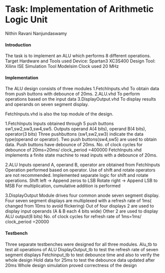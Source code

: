 # Task: Implementation of Arithmetic Logic Unit
 Nithin Ravani Nanjundaswamy

####                  Introduction

The task is to implement an ALU which performs 8 different
operations.
Target Hardware and Tools used
Device: Spartan3 XC3S400
Design Tool: Xilinx ISE
Simulation Tool Modelsim
Clock used 20 MHz

####              Implementation

The ALU design consists of three modules
1.FetchInputs.vhd To obtain data from push buttons with
debounce of 20ms.
2.ALU.vhd To perform operations based on the input data
3.DisplayOutput.vhd To display results and operands on seven segment display.

FetchInputs.vhd is also the top module of the design.


1.FetchInputs
Inputs obtained through 5 push buttons sw1,sw2,sw3,sw4,sw5.
Outputs operand A(4 bits), operand B(4 bits), operator(3 bits)
Three pushbuttons (sw1,sw2,sw3) indicate the data type(operand or operator).
Two push buttons(sw4,sw5) are used to obtain data.
Push buttons have debounce of 20ms.
No. of clock cycles for debounce of 20ms=20ms/ clock_period =400000
FetchInputs.vhd implements a finite state machine to read inputs
with a debounce of 20ms.


2.ALU
Inputs operand A, operand B, operator are obtained from FetchInputs
Operation performed based on operator.
Use of shift and rotate operators are not recommended.
Implemented separate logic for shift and rotate operations.
Shift left   ->    Append zeros to LSB
Rotate right ->    Append LSB to MSB
For multiplication, cumulative addition is performed

3.DisplayOutput
Module drives four common anode seven segment display.
Four seven segment displays are multiplexed with a refresh rate of 1ms( changed from 10ms to avoid flickering)
Out of four displays
	2 are used to display input operands (A & B each 4 bits wide)
	Other 2 are used to display ALU output(8 bits)
No. of clock cycles for refresh rate of 1ms=1ms/ clock_period =20000

####               Testbench
Three separate testbenches were designed for all three modules.
Alu_tb to test all operations of ALU
DisplayOutput_tb to test the refresh rate of seven segment displays
Fetchinput_tb to test debounce time and also to verify the whole design
Hold data for 25ms to test the debounce data updated after 20ms
Whole design simulation proved correctness of the design